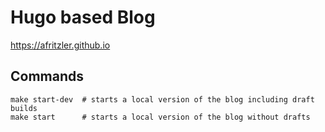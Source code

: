 # Hugo based Blog

https://afritzler.github.io

## Commands

```shell
make start-dev  # starts a local version of the blog including draft builds
make start      # starts a local version of the blog without drafts
```
